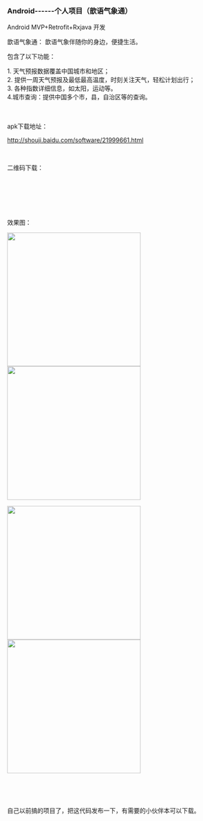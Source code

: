 ###	Android------个人项目（歆语气象通）

<p>Android MVP+Retrofit+Rxjava 开发</p>
<p>歆语气象通： 歆语气象伴随你的身边，便捷生活。</p> 
<p>包含了以下功能：</p> 
<p>1. 天气预报数据覆盖中国城市和地区；<br> 2. 提供一周天气预报及最低最高温度，时刻关注天气，轻松计划出行；<br> 3. 各种指数详细信息，如太阳，运动等。<br> 4.城市查询：提供中国多个市，县，自治区等的查询。<br> <br> &nbsp;</p> 
<p>apk下载地址：</p> 
<p><a href="http://shouji.baidu.com/software/21999661.html" target="_blank" rel="nofollow">http://shouji.baidu.com/software/21999661.html</a></p> 
<p>&nbsp;</p> 
<p>二维码下载：</p> 
<p>&nbsp;<img alt="" src="https://static.oschina.net/uploads/img/201801/13100916_w7Qx.png"></p> 
<p>&nbsp;</p> 
<p>&nbsp;</p> 
<p>效果图：</p> 
<p><img alt="" src="https://static.oschina.net/uploads/img/201801/13100916_XcnZ.png" width="310"> <img alt="" src="https://static.oschina.net/uploads/img/201801/13100916_QQ74.png" width="310"></p> 
<p><img alt="" src="https://static.oschina.net/uploads/img/201801/13100916_slS1.png" width="310"> <img alt="" src="https://static.oschina.net/uploads/img/201801/13100917_ne2y.png" width="310"></p> 
<p>&nbsp;</p> 
<p>&nbsp;</p> 
<p>自己以前搞的项目了，把这代码发布一下，有需要的小伙伴本可以下载。</p> 
<p>&nbsp;</p> 
